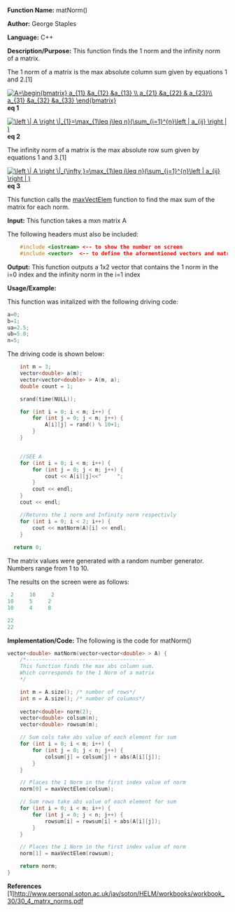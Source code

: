**Function Name:**          matNorm()

**Author:** George Staples

**Language:** C++

**Description/Purpose:** This function finds the 1 norm and the infinity norm of a matrix.

The 1 norm of a matrix is the max absolute column sum given by equations 1 and 2.[1]

<a href="https://www.codecogs.com/eqnedit.php?latex=A=\begin{bmatrix}&space;a_{11}&space;&a_{12}&space;&a_{13}&space;\\&space;a_{21}&space;&a_{22}&space;&&space;a_{23}\\&space;a_{31}&space;&a_{32}&space;&a_{33}&space;\end{bmatrix}" target="_blank"><img src="https://latex.codecogs.com/gif.latex?A=\begin{bmatrix}&space;a_{11}&space;&a_{12}&space;&a_{13}&space;\\&space;a_{21}&space;&a_{22}&space;&&space;a_{23}\\&space;a_{31}&space;&a_{32}&space;&a_{33}&space;\end{bmatrix}" title="A=\begin{bmatrix} a_{11} &a_{12} &a_{13} \\ a_{21} &a_{22} & a_{23}\\ a_{31} &a_{32} &a_{33} \end{bmatrix}" /></a> **eq 1**

<a href="https://www.codecogs.com/eqnedit.php?latex=\left&space;\|&space;A&space;\right&space;\|_{1}=\max_{1\leq&space;j\leq&space;n}(\sum_{i=1}^{n}\left&space;|&space;a_{ij}&space;\right&space;|&space;)" target="_blank"><img src="https://latex.codecogs.com/gif.latex?\left&space;\|&space;A&space;\right&space;\|_{1}=\max_{1\leq&space;j\leq&space;n}(\sum_{i=1}^{n}\left&space;|&space;a_{ij}&space;\right&space;|&space;)" title="\left \| A \right \|_{1}=\max_{1\leq j\leq n}(\sum_{i=1}^{n}\left | a_{ij} \right | )" /></a> **eq 2**

The infinity norm of a matrix is the max absolute row sum given by equations 1 and 3.[1]

<a href="https://www.codecogs.com/eqnedit.php?latex=\left&space;\|&space;A&space;\right&space;\|_{\infty&space;}=\max_{1\leq&space;i\leq&space;n}(\sum_{j=1}^{n}\left&space;|&space;a_{ij}&space;\right&space;|&space;)" target="_blank"><img src="https://latex.codecogs.com/gif.latex?\left&space;\|&space;A&space;\right&space;\|_{\infty&space;}=\max_{1\leq&space;i\leq&space;n}(\sum_{j=1}^{n}\left&space;|&space;a_{ij}&space;\right&space;|&space;)" title="\left \| A \right \|_{\infty }=\max_{1\leq i\leq n}(\sum_{j=1}^{n}\left | a_{ij} \right | )" /></a> **eq 3**

This function calls the [maxVectElem](https://georgest347.github.io/MATH-5620/softwareManual/HW2/maxVectElem) function to find the max sum of the matrix for each norm.

**Input:** This function takes a mxn matrix A
  
The following headers must also be included:
  ```c++
      #include <iostream> <-- to show the number on screen
      #include <vector>  <-- to define the aformentioned vectors and matricies
  ```

**Output:** This function outputs a 1x2 vector that contains the 1 norm in the i=0 index and the infinity norm in the i=1 index
	
**Usage/Example:**

This function was initalized with the following driving code:
```c++
a=0;
b=1;
ua=2.5;
ub=5.0;
n=5;
```
The driving code is shown below:
```c++
	int m = 3;
	vector<double> a(m);
	vector<vector<double> > A(m, a);
	double count = 1;

	srand(time(NULL));

	for (int i = 0; i < m; i++) {
		for (int j = 0; j < m; j++) {
			A[i][j] = rand() % 10+1;
		}
	}


	//SEE A
	for (int i = 0; i < m; i++) {
		for (int j = 0; j < m; j++) {
			cout << A[i][j]<<"     ";
		}
		cout << endl;
	}
	cout << endl;

	//Returns the 1 norm and Infinity norm respectivly
	for (int i = 0; i < 2; i++) {
		cout << matNorm(A)[i] << endl;
	}
  
  return 0;
```
The matrix values were generated with a random number generator. Numbers range from 1 to 10.

The results on the screen were as follows:

```c++
 2     10     2
10     5     2
10     4     8

22
22
```

**Implementation/Code:** The following is the code for matNorm()
```c++
vector<double> matNorm(vector<vector<double> > A) {
	/*--------------------------------------
	This function finds the max abs column sum.
	Which corresponds to the 1 Norm of a matrix
	*/

	int m = A.size(); /* number of rows*/
	int n = A.size(); /* number of columns*/
	
	vector<double> norm(2);
	vector<double> colsum(n);
	vector<double> rowsum(m);

	// Sum cols take abs value of each element for sum
	for (int i = 0; i < m; i++) {
		for (int j = 0; j < n; j++) {
			colsum[j] = colsum[j] + abs(A[i][j]);
		}
	}

	// Places the 1 Norm in the first index value of norm
	norm[0] = maxVectElem(colsum);

	// Sum rows take abs value of each element for sum
	for (int i = 0; i < m; i++) {
		for (int j = 0; j < n; j++) {
			rowsum[i] = rowsum[i] + abs(A[i][j]);
		}
	}

	// Places the 1 Norm in the first index value of norm
	norm[1] = maxVectElem(rowsum);

	return norm;
}
```
**References**
[1]http://www.personal.soton.ac.uk/jav/soton/HELM/workbooks/workbook_30/30_4_matrx_norms.pdf
